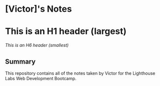 # [Victor]'s Notes

# This is an H1 header (largest)
###### This is an H6 header (smallest)

## Summary 

This repository contains all of the notes taken by Victor for the Lighthouse Labs Web Development Bootcamp.
